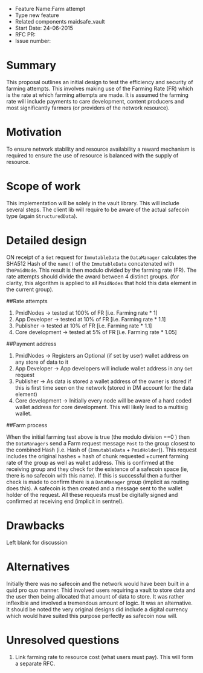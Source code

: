 - Feature Name:Farm attempt 
- Type new feature
- Related components maidsafe_vault
- Start Date: 24-06-2015 
- RFC PR:
- Issue number: 

# Summary

This proposal outlines an initial design to test the efficiency and security of farming attempts.  This involves making use of the Farming Rate (FR) which is the rate at which farming attempts are made.  It is assumed the farming rate will include payments to care development, content producers and most significantly farmers (or providers of the network resource). 

# Motivation

To ensure network stability and resource availability a reward mechanism is required to ensure the use of resource is balanced with the supply of resource. 

# Scope of work

This implementation will be solely in the vault library. This will include several steps. The client lib will require to be aware of the actual safecoin type (again `StructuredData`). 

# Detailed design

ON receipt of a `Get` request for `ImmutableData` the `DataManager` calculates the SHA512 Hash of the `name()` of the `ImmutableData` concatenated with the`PmidNode`. This result is then modulo divided by the farming rate (FR). The rate attempts should divide the award between 4 distinct groups. (for clarity, this algorithm is applied to all `PmidNodes` that hold this data element in the current group).

##Rate attempts 

1. PmidNodes -> tested at 100% of FR [i.e. Farming rate * 1]
2. App Developer -> tested at 10% of FR [i.e. Farming rate * 1.1] 
3. Publisher -> tested at 10% of FR [i.e. Farming rate * 1.1]
4. Core development -> tested at 5% of FR [i.e. Farming rate * 1.05]

##Payment address 

1. PmidNodes -> Registers an Optional (if set by user) wallet address on any store of data to it
2. App Developer -> App developers will include wallet address in any `Get` request
3. Publisher -> As data is stored a wallet address of the owner is stored if this is first time seen on the network (stored in DM account for the data element)
4. Core development -> Initially every node will be aware of a hard coded wallet address for core development. This will likely lead to a multisig wallet.

##Farm process

When the initial farming test above is true (the modulo division ==0 ) then the `DataManagers` send a Farm request message `Post` to the group closest to the
combined Hash (i.e. Hash of (`ImmutableData` + `PmidHolder`)). This request includes the original hashes + hash of chunk requested +current farming rate of the group as well as wallet address. This is confirmed at the receiving group and they check for the existence of a safecoin space (ie, there is no safecoin with this name). If this is successful then a further check is made to confirm there is a `DataManager` group (implicit as routing does this). A safecoin is then created and a message sent to the wallet holder of the request.  All these requests must be digitally signed and confirmed at receiving end (implicit in sentnel). 

# Drawbacks

Left blank for discussion

# Alternatives

Initially there was no safecoin and the network would have been built in a quid pro quo manner. Thid involved users requiring a vault to store data and the
user then being allocated that amount of data to store. It was rather inflexible and involved a tremendous amount of logic. It was an alternative. It should be
noted the very original designs did include a digital currency which would have suited this purpose perfectly as safecoin now will. 

# Unresolved questions

1. Link farming rate to resource cost (what users must pay). This will form a separate RFC.
